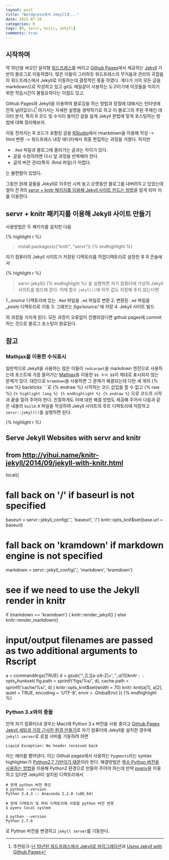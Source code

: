 ```yaml
---
layout: post
title: "Wordpress에서 Jekyll로..."
date: 2015-07-26
categories: R
tags: [R, servr, knitr, Jekyll]
comments: true
---
```




## 시작하며

약 10년을 써오던 설치형 [워드프레스](http://wordpress.org)를 버리고 [Github Pages](https://pages.github.com)에서 제공하는 [Jekyll](http://jekyllrb.com) 기반의 블로그로 이동하였다. 많은 이들이 그러하듯 워드프레스의 무거움과 관리의 귀찮음이 워드프레스에서 Jekyll로 이동하는데 결정적인 몫을 하였다. 게다가 거의 모든 글을 markdown으로 작성하고 있고 git도 매일같이 사용하는 도구이기에 이것들을 익히기 위한 학습시간이 불필요하다는 이점도 있고. 

Github Pages와 Jekyll을 이용하여 블로깅을 하는 방법과 장점에 대해서는 인터넷에 잔뜩 널려있으니[^fn-1] 여기서는 자세한 설명을 생략하기로 하고 이 블로그의 주된 주제인 데이터 분석, 특히 R 코드 및 수식이 들어간 글을 쉽게 Jekyll 문법에 맞게 포스팅하는 방법에 대해 정리해보자.

이동 전까지는 R 코드가 포함된 글을 [RStudio](http://www.rstudio.com)에서 rmarkdown을 이용해 작성 -> html 변환 -> 워드프레스 내장 에디터에서 최종 편집하는 과정을 거쳤다. 하지만

* `.Rmd` 파일과 블로그에 올라가는 글과는 차이가 있다.
* 글을 수정하려면 다시 앞 과정을 반복해야 한다. 
* 글의 버전 관리(특히 .Rmd 파일)가 어렵다.

는 불편함이 있었다. 

그동안 원래 글들을 Jekyll로 이주만 시켜 놓고 오랫동안 블로그를 내버려두고 있었는데 얼마 전 R의 [servr + knitr 패키지를 이용해 Jekyll 사이트 만드는 방법](http://yihui.name/knitr-jekyll/2014/09/jekyll-with-knitr.html)을 알게 되어 이를 이용한다. 


## servr + knitr 패키지를 이용해 Jekyll 사이트 만들기

사용방법은 두 패키지를 설치한 다음 


{% highlight r %}
> install.packages(c("knitr", "servr"))
{% endhighlight %}

자기 컴퓨터의 Jekyll 사이트가 저장된 디렉토리를 작업디렉토리로 설정한 후 R 콘솔에서


{% highlight r %}
> servr::jekyll()
{% endhighlight %}
을 실행하면 자기 컴퓨터에 가상의 Jekyll 사이트를 빌드해 준다. 이때 함수 `jekyll()`에 아무 값도 지정해 주지 않는다면 

1.*_source* 디렉토리에 있는 `.Rmd` 파일을 `.md` 파일로 변환
2. 변환된 `.md` 파일을 *_posts* 디렉토리로 이동
3. 그래프는 *figs/source/* 에 저장 
4. Jekyll 사이트 빌드

의 과정을 거치게 된다. 모든 과정이 오류없이 진행되었다면 github pages에 commit 하는 것으로 블로그 포스팅이 완료된다. 

## 참고

###  Mathjax을 이용한 수식표시

일반적으로 Jekyll을 사용하는 많은 이들이 `redcarpet`을 markdown 엔진으로 사용하는데 포스트에 가끔 들어가는 [Mathjax](https://www.mathjax.org)을 이용한 `$$ 수식 $$`이 제대로 표시되지 않는 문제가 있다. 대안으로 `kramdown`을 사용하면 그 문제가 해결되는데 다만 세 개의 {% raw %} backticks ```로 {% endraw %}  시작하는 코드 삽입을 할 수 없고 {% raw %} `{% highlight lang %} {% endhighlight %} {% endraw %}` 으로 코드의 시작과 끝을 알려 주어야 한다. 친절하게도 이에 대한 해결 방법도 제공해 주어서 다음과 같은 내용의 `build.R` 파일을 작성하여 Jekyll 사이트의 루트 디렉토리에 저장하고 `servr::jekyll()`을 실행하면 된다. 


{% highlight r %}
## Serve Jekyll Websites with servr and knitr
## from http://yihui.name/knitr-jekyll/2014/09/jekyll-with-knitr.html

local({
  # fall back on '/' if baseurl is not specified
  baseurl = servr:::jekyll_config('.', 'baseurl', '/')
  knitr::opts_knit$set(base.url = baseurl)
  # fall back on 'kramdown' if markdown engine is not specified
  markdown = servr:::jekyll_config('.', 'markdown', 'kramdown')
  # see if we need to use the Jekyll render in knitr
  if (markdown == 'kramdown') {
    knitr::render_jekyll()
  } else knitr::render_markdown()

  # input/output filenames are passed as two additional arguments to Rscript
  a = commandArgs(TRUE)
  d = gsub('^_|[.][a-zA-Z]+$', '', a[1])
  knitr::opts_chunk$set(
    fig.path   = sprintf('figs/%s/', d),
    cache.path = sprintf('cache/%s/', d)
  )
  knitr::opts_knit$set(width = 70)
  knitr::knit(a[1], a[2], quiet = TRUE, encoding = 'UTF-8', envir = .GlobalEnv)
})
{% endhighlight %}

### Python 3.x와의 충돌

만약 자기 컴퓨터(내 경우는 Mac)에 Python 3.x 버전을 사용 중이고 [Github Pages Jekyll 세팅과 가장 근사한 환경 만들기](https://help.github.com/articles/using-jekyll-with-pages/)로 자기 컴퓨터에 Jekyll을 설치한 경우에 `jekyll server`로 로컬 서버를 기동하려 하면 

```
Liquid Exception: No header received back 
```

라는 에러를 뱉어낸다. 이는 Github pages에서 사용하는 `Pygments`라는 syntax highlighter가 [Python2.7 기반이기 때문](https://github.com/jekyll/jekyll/issues/1181)이라 한다. 해결방법은 [복수 Python 버전을 사용하는 방법](http://wsyang.com/2015/07/19/hellow-python/)을 이용해 Python2 환경으로 만들어 주어야 하는데 만약 [pyenv](https://github.com/yyuu/pyenv)을 이용하고 있다면 Jekyll이 설치된 디렉토리에서

```
# 현재 python 버전 확인
$ python --version
Python 3.4.3 :: Anaconda 2.2.0 (x86_64)

# 현재 디렉토리 및 하위 디렉토리에 사용할 python 버전 변경 
$ pyenv local system

$ python --version
Python 2.7.6
```
로 Python 버전을 변경하고 `jekyll server`를 기동한다. 


[^fn-1]: 추천링크-[난 10년된 워드프레스에서 Jekyll로 마이그레이션](http://ilmol.com/2015/01/워드프레스에서%20Jekyll로%20마이그레이션.html)과 [Using Jekyll with Github Pages](https://help.github.com/articles/using-jekyll-with-pages/) 
